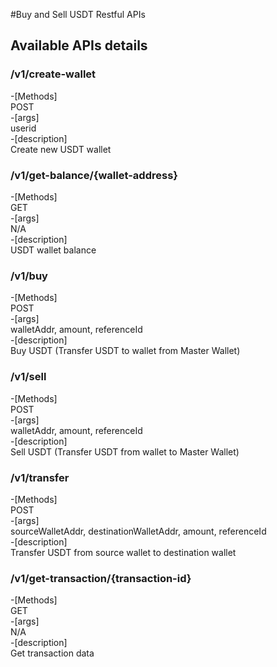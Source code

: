 #Buy and Sell USDT Restful APIs

## Available APIs details

### /v1/create-wallet
-[Methods]\
 POST\
-[args]\
 userid\
-[description]\
Create new USDT wallet

### /v1/get-balance/{wallet-address}
-[Methods]\
 GET\
-[args]\
 N/A\
-[description]\
USDT wallet balance

### /v1/buy
-[Methods]\
 POST\
-[args]\
walletAddr, amount, referenceId\
-[description]\
Buy USDT (Transfer USDT to wallet from Master Wallet)

### /v1/sell
-[Methods]\
POST\
-[args]\
walletAddr, amount, referenceId\
-[description]\
Sell USDT (Transfer USDT from wallet to Master Wallet)

### /v1/transfer
-[Methods]\
POST\
-[args]\
sourceWalletAddr, destinationWalletAddr, amount, referenceId\
-[description]\
Transfer USDT from source wallet to destination wallet

### /v1/get-transaction/{transaction-id}
-[Methods]\
GET\
-[args]\
 N/A\
-[description]\
Get transaction data